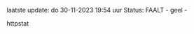laatste update: 
do 30-11-2023 19:54   uur 
Status: FAALT - geel - 
<div class="service Y">httpstat</div>